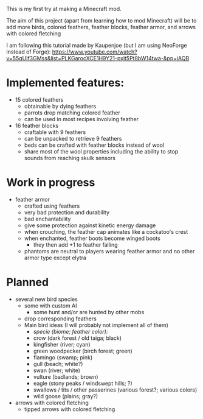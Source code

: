This is my first try at making a Minecraft mod.

The aim of this project (apart from learning how to mod Minecraft) will be to add more birds, colored feathers, feather blocks, feather armor, and arrows with colored fletching

I am following this tutorial made by Kaupenjoe (but I am using NeoForge instead of Forge):
https://www.youtube.com/watch?v=55qUIf3GMss&list=PLKGarocXCE1H9Y21-pxjt5Pt8bW14twa-&pp=iAQB

# Implemented features:
- 15 colored feathers
  - obtainable by dying feathers
  - parrots drop matching colored feather
  - can be used in most recipes involving feather
- 16 feather blocks
  - craftable with 9 feathers
  - can be unpacked to retrieve 9 feathers
  - beds can be crafted with feather blocks instead of wool
  - share most of the wool properties including the ability to stop sounds from reaching skulk sensors
    
# Work in progress
- feather armor
  - crafted using feathers 
  - very bad protection and durability
  - bad enchantability
  - give some protection against kinetic energy damage
  - when crouching, the feather cap animates like a cockatoo's crest
  - when enchanted, feather boots become winged boots
    - they then add +1 to feather falling                                    
  - phantoms are neutral to players wearing feather armor and no other armor type except elytra

# Planned
- several new bird species
  - some with custom AI
    - some hunt and/or are hunted by other mobs
  - drop corresponding feathers
  - Main bird ideas (I will probably not implement all of them)
    - _specie (biome; feather color):_
    - crow (dark forest / old taiga; black)
    - kingfisher (river; cyan)
    - green woodpecker (birch forest; green)
    - flamingo (swamp; pink)
    - gull (beach; white?)
    - swan (river; white)
    - vulture (badlands; brown)
    - eagle (stony peaks / windswept hills; ?)
    - swallows / tits / other passerines (various forest?; various colors)
    - wild goose (plains; gray?)
- arrows with colored fletching
  - tipped arrows with colored fletching
